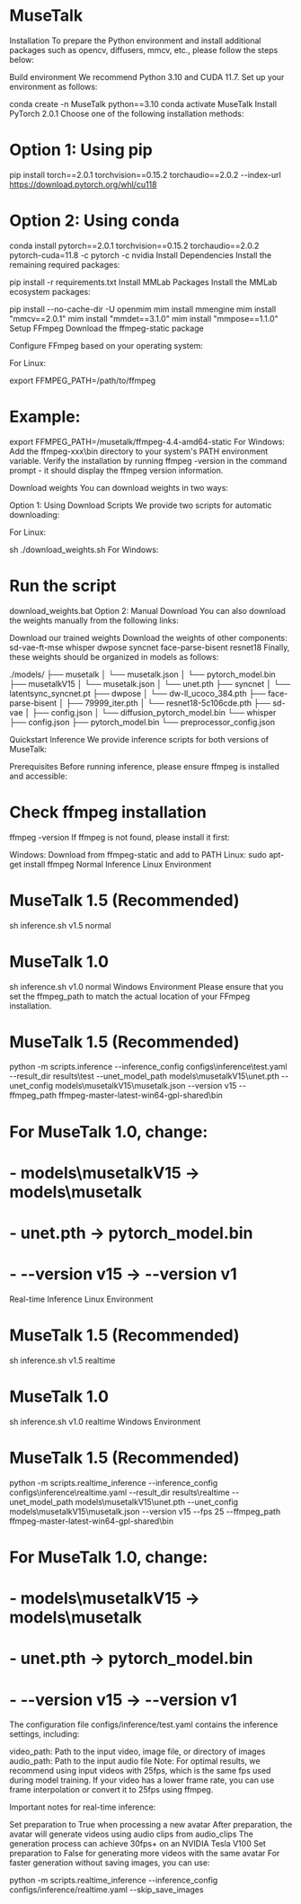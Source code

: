 # MuseTalk
Installation
To prepare the Python environment and install additional packages such as opencv, diffusers, mmcv, etc., please follow the steps below:

Build environment
We recommend Python 3.10 and CUDA 11.7. Set up your environment as follows:

conda create -n MuseTalk python==3.10
conda activate MuseTalk
Install PyTorch 2.0.1
Choose one of the following installation methods:

# Option 1: Using pip
pip install torch==2.0.1 torchvision==0.15.2 torchaudio==2.0.2 --index-url https://download.pytorch.org/whl/cu118

# Option 2: Using conda
conda install pytorch==2.0.1 torchvision==0.15.2 torchaudio==2.0.2 pytorch-cuda=11.8 -c pytorch -c nvidia
Install Dependencies
Install the remaining required packages:

pip install -r requirements.txt
Install MMLab Packages
Install the MMLab ecosystem packages:

pip install --no-cache-dir -U openmim
mim install mmengine
mim install "mmcv==2.0.1"
mim install "mmdet==3.1.0"
mim install "mmpose==1.1.0"
Setup FFmpeg
Download the ffmpeg-static package

Configure FFmpeg based on your operating system:

For Linux:

export FFMPEG_PATH=/path/to/ffmpeg
# Example:
export FFMPEG_PATH=/musetalk/ffmpeg-4.4-amd64-static
For Windows: Add the ffmpeg-xxx\bin directory to your system's PATH environment variable. Verify the installation by running ffmpeg -version in the command prompt - it should display the ffmpeg version information.

Download weights
You can download weights in two ways:

Option 1: Using Download Scripts
We provide two scripts for automatic downloading:

For Linux:

sh ./download_weights.sh
For Windows:

# Run the script
download_weights.bat
Option 2: Manual Download
You can also download the weights manually from the following links:

Download our trained weights
Download the weights of other components:
sd-vae-ft-mse
whisper
dwpose
syncnet
face-parse-bisent
resnet18
Finally, these weights should be organized in models as follows:

./models/
├── musetalk
│   └── musetalk.json
│   └── pytorch_model.bin
├── musetalkV15
│   └── musetalk.json
│   └── unet.pth
├── syncnet
│   └── latentsync_syncnet.pt
├── dwpose
│   └── dw-ll_ucoco_384.pth
├── face-parse-bisent
│   ├── 79999_iter.pth
│   └── resnet18-5c106cde.pth
├── sd-vae
│   ├── config.json
│   └── diffusion_pytorch_model.bin
└── whisper
    ├── config.json
    ├── pytorch_model.bin
    └── preprocessor_config.json
    
Quickstart
Inference
We provide inference scripts for both versions of MuseTalk:

Prerequisites
Before running inference, please ensure ffmpeg is installed and accessible:

# Check ffmpeg installation
ffmpeg -version
If ffmpeg is not found, please install it first:

Windows: Download from ffmpeg-static and add to PATH
Linux: sudo apt-get install ffmpeg
Normal Inference
Linux Environment
# MuseTalk 1.5 (Recommended)
sh inference.sh v1.5 normal

# MuseTalk 1.0
sh inference.sh v1.0 normal
Windows Environment
Please ensure that you set the ffmpeg_path to match the actual location of your FFmpeg installation.

# MuseTalk 1.5 (Recommended)
python -m scripts.inference --inference_config configs\inference\test.yaml --result_dir results\test --unet_model_path models\musetalkV15\unet.pth --unet_config models\musetalkV15\musetalk.json --version v15 --ffmpeg_path ffmpeg-master-latest-win64-gpl-shared\bin

# For MuseTalk 1.0, change:
# - models\musetalkV15 -> models\musetalk
# - unet.pth -> pytorch_model.bin
# - --version v15 -> --version v1
Real-time Inference
Linux Environment
# MuseTalk 1.5 (Recommended)
sh inference.sh v1.5 realtime

# MuseTalk 1.0
sh inference.sh v1.0 realtime
Windows Environment
# MuseTalk 1.5 (Recommended)
python -m scripts.realtime_inference --inference_config configs\inference\realtime.yaml --result_dir results\realtime --unet_model_path models\musetalkV15\unet.pth --unet_config models\musetalkV15\musetalk.json --version v15 --fps 25 --ffmpeg_path ffmpeg-master-latest-win64-gpl-shared\bin

# For MuseTalk 1.0, change:
# - models\musetalkV15 -> models\musetalk
# - unet.pth -> pytorch_model.bin
# - --version v15 -> --version v1
The configuration file configs/inference/test.yaml contains the inference settings, including:

video_path: Path to the input video, image file, or directory of images
audio_path: Path to the input audio file
Note: For optimal results, we recommend using input videos with 25fps, which is the same fps used during model training. If your video has a lower frame rate, you can use frame interpolation or convert it to 25fps using ffmpeg.

Important notes for real-time inference:

Set preparation to True when processing a new avatar
After preparation, the avatar will generate videos using audio clips from audio_clips
The generation process can achieve 30fps+ on an NVIDIA Tesla V100
Set preparation to False for generating more videos with the same avatar
For faster generation without saving images, you can use:

python -m scripts.realtime_inference --inference_config configs/inference/realtime.yaml --skip_save_images
